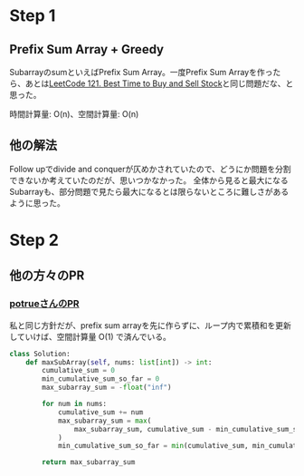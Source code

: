 # Step 1

## Prefix Sum Array + Greedy

SubarrayのsumといえばPrefix Sum Array。一度Prefix Sum Arrayを作ったら、あとは[LeetCode 121. Best Time to Buy and Sell Stock](https://leetcode.com/problems/best-time-to-buy-and-sell-stock/description/)と同じ問題だな、と思った。

時間計算量: O(n)、空間計算量: O(n)

## 他の解法

Follow upでdivide and conquerが仄めかされていたので、どうにか問題を分割できないか考えていたのだが、思いつかなかった。
全体から見ると最大になるSubarrayも、部分問題で見たら最大になるとは限らないところに難しさがあるように思った。

# Step 2

## 他の方々のPR

### [potrueさんのPR](https://github.com/potrue/leetcode/pull/32)

私と同じ方針だが、prefix sum arrayを先に作らずに、ループ内で累積和を更新していけば、空間計算量 O(1) で済んでいる。

```python
class Solution:
    def maxSubArray(self, nums: list[int]) -> int:
        cumulative_sum = 0
        min_cumulative_sum_so_far = 0
        max_subarray_sum = -float("inf")

        for num in nums:
            cumulative_sum += num
            max_subarray_sum = max(
                max_subarray_sum, cumulative_sum - min_cumulative_sum_so_far
            )
            min_cumulative_sum_so_far = min(cumulative_sum, min_cumulative_sum_so_far)

        return max_subarray_sum
```
